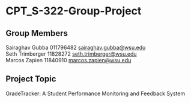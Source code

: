 # CPT_S-322-Group-Project

## Group Members
Sairaghav Gubba 011796482 sairaghav.gubba@wsu.edu <br/>
Seth Trimberger 11828272 seth.trimberger@wsu.edu <br/>
Marcos Zapien 11840910 marcos.zapien@wsu.edu <br/>

## Project Topic
GradeTracker: A Student Performance Monitoring and Feedback System
